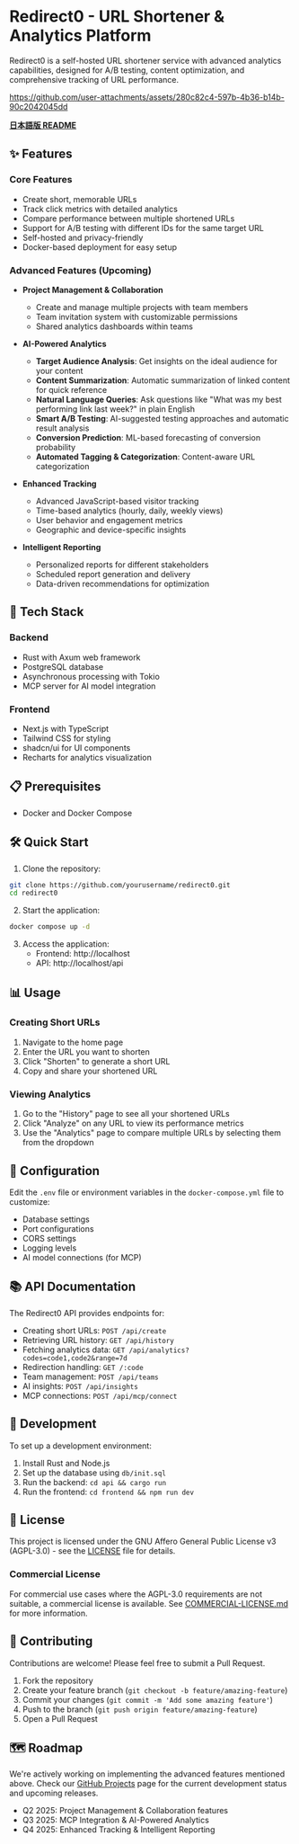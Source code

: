 # Redirect0 - URL Shortener & Analytics Platform

Redirect0 is a self-hosted URL shortener service with advanced analytics capabilities, designed for A/B testing, content optimization, and comprehensive tracking of URL performance.


https://github.com/user-attachments/assets/280c82c4-597b-4b36-b14b-90c2042045dd


**[日本語版 README](./README.ja.md)**

## ✨ Features

### Core Features
- Create short, memorable URLs
- Track click metrics with detailed analytics
- Compare performance between multiple shortened URLs
- Support for A/B testing with different IDs for the same target URL
- Self-hosted and privacy-friendly
- Docker-based deployment for easy setup

### Advanced Features (Upcoming)
- **Project Management & Collaboration**
  - Create and manage multiple projects with team members
  - Team invitation system with customizable permissions
  - Shared analytics dashboards within teams

- **AI-Powered Analytics**
  - **Target Audience Analysis**: Get insights on the ideal audience for your content
  - **Content Summarization**: Automatic summarization of linked content for quick reference
  - **Natural Language Queries**: Ask questions like "What was my best performing link last week?" in plain English
  - **Smart A/B Testing**: AI-suggested testing approaches and automatic result analysis
  - **Conversion Prediction**: ML-based forecasting of conversion probability
  - **Automated Tagging & Categorization**: Content-aware URL categorization

- **Enhanced Tracking**
  - Advanced JavaScript-based visitor tracking
  - Time-based analytics (hourly, daily, weekly views)
  - User behavior and engagement metrics
  - Geographic and device-specific insights

- **Intelligent Reporting**
  - Personalized reports for different stakeholders
  - Scheduled report generation and delivery
  - Data-driven recommendations for optimization

## 🚀 Tech Stack

### Backend
- Rust with Axum web framework
- PostgreSQL database
- Asynchronous processing with Tokio
- MCP server for AI model integration

### Frontend
- Next.js with TypeScript
- Tailwind CSS for styling
- shadcn/ui for UI components
- Recharts for analytics visualization

## 📋 Prerequisites

- Docker and Docker Compose

## 🛠️ Quick Start

1. Clone the repository:

```bash
git clone https://github.com/yourusername/redirect0.git
cd redirect0
```

2. Start the application:

```bash
docker compose up -d
```

3. Access the application:
   - Frontend: http://localhost
   - API: http://localhost/api

## 📊 Usage

### Creating Short URLs

1. Navigate to the home page
2. Enter the URL you want to shorten
3. Click "Shorten" to generate a short URL
4. Copy and share your shortened URL

### Viewing Analytics

1. Go to the "History" page to see all your shortened URLs
2. Click "Analyze" on any URL to view its performance metrics
3. Use the "Analytics" page to compare multiple URLs by selecting them from the dropdown

## 🔧 Configuration

Edit the `.env` file or environment variables in the `docker-compose.yml` file to customize:

- Database settings
- Port configurations
- CORS settings
- Logging levels
- AI model connections (for MCP)

## 📚 API Documentation

The Redirect0 API provides endpoints for:

- Creating short URLs: `POST /api/create`
- Retrieving URL history: `GET /api/history`
- Fetching analytics data: `GET /api/analytics?codes=code1,code2&range=7d`
- Redirection handling: `GET /:code`
- Team management: `POST /api/teams`
- AI insights: `POST /api/insights`
- MCP connections: `POST /api/mcp/connect`


## 🌱 Development

To set up a development environment:

1. Install Rust and Node.js
2. Set up the database using `db/init.sql`
3. Run the backend: `cd api && cargo run`
4. Run the frontend: `cd frontend && npm run dev`

## 📄 License

This project is licensed under the GNU Affero General Public License v3 (AGPL-3.0) - see the [LICENSE](LICENSE) file for details.

### Commercial License

For commercial use cases where the AGPL-3.0 requirements are not suitable, a commercial license is available. See [COMMERCIAL-LICENSE.md](COMMERCIAL-LICENSE.md) for more information.

## 👥 Contributing

Contributions are welcome! Please feel free to submit a Pull Request.

1. Fork the repository
2. Create your feature branch (`git checkout -b feature/amazing-feature`)
3. Commit your changes (`git commit -m 'Add some amazing feature'`)
4. Push to the branch (`git push origin feature/amazing-feature`)
5. Open a Pull Request

## 🗺️ Roadmap

We're actively working on implementing the advanced features mentioned above. Check our [GitHub Projects](https://github.com/yourusername/redirect0/projects) page for the current development status and upcoming releases.

- Q2 2025: Project Management & Collaboration features
- Q3 2025: MCP Integration & AI-Powered Analytics
- Q4 2025: Enhanced Tracking & Intelligent Reporting
